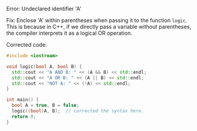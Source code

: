 Error: Undeclared identifier 'A'

Fix: Enclose 'A' within parentheses when passing it to the function `logic`. This is because in C++, if we directly pass a variable without parentheses, the compiler interprets it as a logical OR operation. 

Corrected code:
```cpp
#include <iostream>

void logic(bool A, bool B) {
  std::cout << "A AND B: " << (A && B) << std::endl;
  std::cout << "A OR B: " << (A || B) << std::endl;
  std::cout << "NOT A: " << (!A) << std::endl;
}

int main() {
  bool A = true, B = false;
  logic((bool)A, B);  // corrected the syntax here.
  return 0;
}
```
